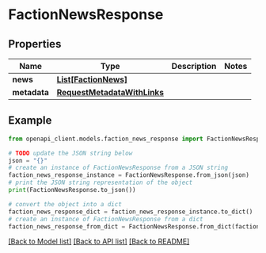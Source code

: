 # FactionNewsResponse


## Properties

Name | Type | Description | Notes
------------ | ------------- | ------------- | -------------
**news** | [**List[FactionNews]**](FactionNews.md) |  | 
**metadata** | [**RequestMetadataWithLinks**](RequestMetadataWithLinks.md) |  | 

## Example

```python
from openapi_client.models.faction_news_response import FactionNewsResponse

# TODO update the JSON string below
json = "{}"
# create an instance of FactionNewsResponse from a JSON string
faction_news_response_instance = FactionNewsResponse.from_json(json)
# print the JSON string representation of the object
print(FactionNewsResponse.to_json())

# convert the object into a dict
faction_news_response_dict = faction_news_response_instance.to_dict()
# create an instance of FactionNewsResponse from a dict
faction_news_response_from_dict = FactionNewsResponse.from_dict(faction_news_response_dict)
```
[[Back to Model list]](../README.md#documentation-for-models) [[Back to API list]](../README.md#documentation-for-api-endpoints) [[Back to README]](../README.md)


